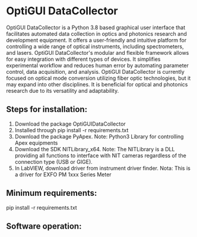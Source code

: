 # OptiGUI DataCollector


OptiGUI DataCollector is a Python 3.8 based graphical user interface that facilitates automated data collection in optics and photonics research and development equipment. It offers a user-friendly and intuitive platform for controlling a wide range of optical instruments, including spectrometers, and lasers. OptiGUI DataCollector's modular and flexible framework allows for easy integration with different types of devices. It simplifies experimental workflow and reduces human error by automating parameter control, data acquisition, and analysis. OptiGUI DataCollector is currently focused on optical mode conversion utilizing fiber optic technologies, but it may expand into other disciplines. It is beneficial for optical and photonics research due to its versatility and adaptability.


## Steps for installation:

1. Download the package OptiGUIDataCollector
2. Installed through pip install -r requirements.txt
3. Download the package PyApex. Note: Python3 Library for controlling Apex equipments
4. Download the SDK NITLibrary_x64. Note: The NITLibrary is a DLL providing all functions to interface with NIT cameras regardless of the connection type (USB or GIGE).
5. In LabVIEW, download driver from instrument driver finder. Nota: This is a driver for EXFO PM 1xxx Series Meter


## Minimum requirements:


pip install -r requirements.txt

## Software operation:

